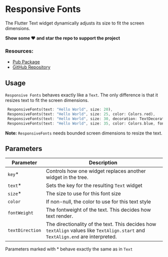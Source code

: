 # Responsive Fonts

The Flutter Text widget dynamically adjusts its size to fit the screen dimensions.

**Show some ❤️ and star the repo to support the project**

### Resources:
- [Pub Package](https://pub.dev/packages/responsive_fonts)
- [GitHub Repository](https://github.com/TamilSelvanRaja/Responsive_font_flutter)


## Usage

`Responsive Fonts` behaves exactly like a `Text`. The only difference is that it resizes text to fit the screen dimensions.

```dart
 ResponsiveFonts(text: "Hello World", size: 20),
 ResponsiveFonts(text: "Hello World", size: 25, color: Colors.red),
 ResponsiveFonts(text: "Hello World", size: 30, decoration: TextDecoration.underline, color: Colors.blue),
 ResponsiveFonts(text: "Hello World", size: 35, color: Colors.blue, fontWeight: FontWeight.bold),
```
**Note:** `ResponsiveFonts` needs bounded screen dimensions to resize the text.



## Parameters

| Parameter | Description |
|---|---|
| `key`* | Controls how one widget replaces another widget in the tree. |
| `text`* | Sets the key for the resulting `Text` widget |
| `size`* | The size to use for this font size |
| `color` | If non-null, the color to use for this text style |
| `fontWeight` | The fontweight of the text. This decides how text render. |
| `textDirection` | The directionality of the text. This decides how `textAlign` values like `TextAlign.start` and `TextAlign.end` are interpreted. |

Parameters marked with \* behave exactly the same as in `Text`
